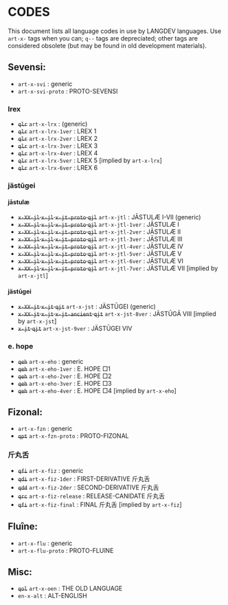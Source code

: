#  CODES  #

This document lists all language codes in use by LANGDEV languages.
Use `art-x-` tags when you can; `q--` tags are depreciated; other tags are considered obsolete (but may be found in old development materials).

##  Sevensi:  ##

- `art-x-svi` : generic
- `art-x-svi-proto` : PROTO-SEVENSI

###  lrex  ###

- ~~`qlr`~~ `art-x-lrx` : (generic)
- ~~`qlr`~~ `art-x-lrx-1ver` : LREX 1
- ~~`qlr`~~ `art-x-lrx-2ver` : LREX 2
- ~~`qlr`~~ `art-x-lrx-3ver` : LREX 3
- ~~`qlr`~~ `art-x-lrx-4ver` : LREX 4
- ~~`qlr`~~ `art-x-lrx-5ver` : LREX 5 [implied by `art-x-lrx`]
- ~~`qlr`~~ `art-x-lrx-6ver` : LREX 6

###  jästūgei  ###

####  jāstulæ  ####

- ~~`x-XX-jl` `x-jl` `x-jt-proto` `qjl`~~ `art-x-jtl` : JĀSTULÆ I-VII (generic)
- ~~`x-XX-jl` `x-jl` `x-jt-proto` `qjl`~~ `art-x-jtl-1ver` : JĀSTULÆ I
- ~~`x-XX-jl` `x-jl` `x-jt-proto` `qjl`~~ `art-x-jtl-2ver` : JĀSTULÆ II
- ~~`x-XX-jl` `x-jl` `x-jt-proto` `qjl`~~ `art-x-jtl-3ver` : JĀSTULÆ III
- ~~`x-XX-jl` `x-jl` `x-jt-proto` `qjl`~~ `art-x-jtl-4ver` : JĀSTULÆ IV
- ~~`x-XX-jl` `x-jl` `x-jt-proto` `qjl`~~ `art-x-jtl-5ver` : JĀSTULÆ V
- ~~`x-XX-jl` `x-jl` `x-jt-proto` `qjl`~~ `art-x-jtl-6ver` : JĀSTULÆ VI
- ~~`x-XX-jl` `x-jl` `x-jt-proto` `qjl`~~ `art-x-jtl-7ver` : JĀSTULÆ VII [implied by `art-x-jtl`]

####  jästūgei  ####

- ~~`x-XX-jt` `x-jt` `qjt`~~ `art-x-jst` : JÄSTŪGEI (generic)
- ~~`x-XX-jt` `x-jt` `x-jt-ancient` `qjt`~~ `art-x-jst-8ver` : JÄSTŪGĀ VIII [implied by `art-x-jst`]
- ~~`x-jt` `qjt`~~ `art-x-jst-9ver` : JÄSTŪGEI VIV

###  e. hope  ###

- ~~`qeh`~~ `art-x-eho` : generic
- ~~`qeh`~~ `art-x-eho-1ver` : E. HOPE □1
- ~~`qeh`~~ `art-x-eho-2ver` : E. HOPE □2
- ~~`qeh`~~ `art-x-eho-3ver` : E. HOPE □3
- ~~`qeh`~~ `art-x-eho-4ver` : E. HOPE □4 [implied by `art-x-eho`]

##  Fizonal:  ##

- `art-x-fzn` : generic
- ~~`qpt`~~ `art-x-fzn-proto` : PROTO-FIZONAL

###  斤丸舌  ###

- ~~`qfi`~~ `art-x-fiz` : generic
- ~~`qdi`~~ `art-x-fiz-1der` : FIRST-DERIVATIVE 斤丸舌
- ~~`qdd`~~ `art-x-fiz-2der` : SECOND-DERIVATIVE 斤丸舌
- ~~`qrc`~~ `art-x-fiz-release` : RELEASE-CANIDATE 斤丸舌
- ~~`qfi`~~ `art-x-fiz-final` : FINAL 斤丸舌 [implied by `art-x-fiz`]

##  Fluîne:  ##

- `art-x-flu` : generic
- `art-x-flu-proto` : PROTO-FLUîNE

##  Misc:  ##

- ~~`qol`~~ `art-x-oen` : THE OLD LANGUAGE
- `en-x-alt` : ALT-ENGLISH

